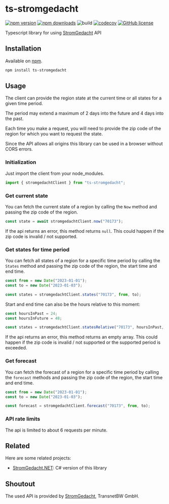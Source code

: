 # ts-stromgedacht

[![npm version](https://img.shields.io/npm/v/ts-stromgedacht)](https://www.npmjs.org/package/ts-stromgedacht/)
[![npm downloads](https://img.shields.io/npm/dt/ts-stromgedacht)](https://www.npmjs.org/package/ts-stromgedacht/)
![build](https://github.com/DerStimmler/ts-stromgedacht/actions/workflows/build.yml/badge.svg)
[![codecov](https://codecov.io/gh/DerStimmler/ts-stromgedacht/branch/main/graph/badge.svg?token=458NYX5S9Z)](https://codecov.io/gh/DerStimmler/ts-stromgedacht)
[![GitHub license](https://img.shields.io/github/license/DerStimmler/ts-stromgedacht)](https://github.com/DerStimmler/ts-stromgedacht/blob/main/LICENSE.md)

Typescript library for using [StromGedacht](https://www.stromgedacht.de/) API

## Installation

Available on [npm](https://www.npmjs.org/package/ts-stromgedacht/).

```bash
npm install ts-stromgedacht
```

## Usage

The client can provide the region state at the current time or all states for a given time period.

The period may extend a maximum of 2 days into the future and 4 days into the past.

Each time you make a request, you will need to provide the zip code of the region for which you want to request the state.

Since the API allows all origins this library can be used in a browser without CORS errors.

### Initialization

Just import the client from your node_modules.

```typescript
import { stromgedachtClient } from "ts-stromgedacht";
```

### Get current state

You can fetch the current state of a region by calling the `Now` method and passing the zip code of the region.

```typescript
const state = await stromgedachtClient.now("70173");
```

If the api returns an error, this method returns `null`.
This could happen if the zip code is invalid / not supported.

### Get states for time period

You can fetch all states of a region for a specific time period by calling the `States` method and passing the zip code of the region, the start time and end time.

```typescript
const from = new Date("2023-01-01");
const to = new Date("2023-01-03");

const states = stromgedachtClient.states("70173", from, to);
```

Start and end time can also be the hours relative to this moment:

```typescript
const hoursInPast = 24;
const hoursInFuture = 48;

const states = stromgedachtClient.statesRelative("70173", hoursInPast, hoursInFuture);
```

If the api returns an error, this method returns an empty array.
This could happen if the zip code is invalid / not supported or the supported period is exceeded.

### Get forecast

You can fetch the forecast of a region for a specific time period by calling the `forecast` methods and passing the zip code of the region, the start time and end time.

```typescript
const from = new Date("2023-01-01");
const to = new Date("2023-01-03");

const forecast = stromgedachtClient.forecast("70173", from, to);
```

### API rate limits

The api is limited to about 6 requests per minute.

## Related

Here are some related projects:

- [StromGedacht.NET](https://github.com/DerStimmler/StromGedacht.NET): C# version of this library

## Shoutout

The used API is provided by [StromGedacht](https://www.stromgedacht.de), TransnetBW GmbH.
